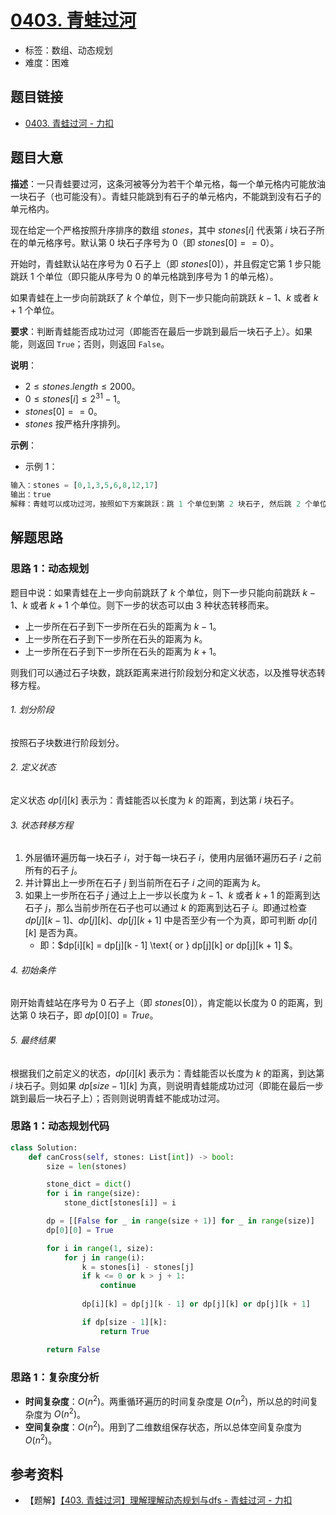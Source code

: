 # [0403. 青蛙过河](https://leetcode.cn/problems/frog-jump/)

- 标签：数组、动态规划
- 难度：困难

## 题目链接

- [0403. 青蛙过河 - 力扣](https://leetcode.cn/problems/frog-jump/)

## 题目大意

**描述**：一只青蛙要过河，这条河被等分为若干个单元格，每一个单元格内可能放油一块石子（也可能没有）。青蛙只能跳到有石子的单元格内，不能跳到没有石子的单元格内。

现在给定一个严格按照升序排序的数组 $stones$，其中 $stones[i]$ 代表第 $i$ 块石子所在的单元格序号。默认第 $0$ 块石子序号为 $0$（即 $stones[0] == 0$）。

开始时，青蛙默认站在序号为 $0$ 石子上（即 $stones[0]$），并且假定它第 $1$ 步只能跳跃 $1$ 个单位（即只能从序号为 $0$ 的单元格跳到序号为 $1$ 的单元格）。

如果青蛙在上一步向前跳跃了 $k$ 个单位，则下一步只能向前跳跃 $k - 1$、$k$ 或者 $k + 1$ 个单位。

**要求**：判断青蛙能否成功过河（即能否在最后一步跳到最后一块石子上）。如果能，则返回 `True`；否则，则返回 `False`。

**说明**：

- $2 \le stones.length \le 2000$。
- $0 \le stones[i] \le 2^{31} - 1$。
- $stones[0] == 0$。
- $stones$ 按严格升序排列。

**示例**：

- 示例 1：

```python
输入：stones = [0,1,3,5,6,8,12,17]
输出：true
解释：青蛙可以成功过河，按照如下方案跳跃：跳 1 个单位到第 2 块石子, 然后跳 2 个单位到第 3 块石子, 接着 跳 2 个单位到第 4 块石子, 然后跳 3 个单位到第 6 块石子, 跳 4 个单位到第 7 块石子, 最后，跳 5 个单位到第 8 个石子（即最后一块石子）。
```

## 解题思路

### 思路 1：动态规划

题目中说：如果青蛙在上一步向前跳跃了 $k$ 个单位，则下一步只能向前跳跃 $k - 1$、$k$ 或者 $k + 1$ 个单位。则下一步的状态可以由 $3$ 种状态转移而来。

- 上一步所在石子到下一步所在石头的距离为 $k - 1$。
- 上一步所在石子到下一步所在石头的距离为 $k$。
- 上一步所在石子到下一步所在石头的距离为 $k + 1$。

则我们可以通过石子块数，跳跃距离来进行阶段划分和定义状态，以及推导状态转移方程。

###### 1. 划分阶段

按照石子块数进行阶段划分。

###### 2. 定义状态

定义状态 $dp[i][k]$ 表示为：青蛙能否以长度为 $k$ 的距离，到达第 $i$ 块石子。

###### 3. 状态转移方程

1. 外层循环遍历每一块石子 $i$，对于每一块石子 $i$，使用内层循环遍历石子 $i$ 之前所有的石子 $j$。
2. 并计算出上一步所在石子 $j$  到当前所在石子 $i$ 之间的距离为 $k$。
3. 如果上一步所在石子 $j$ 通过上上一步以长度为 $k - 1$、$k$ 或者 $k + 1$ 的距离到达石子 $j$，那么当前步所在石子也可以通过 $k$ 的距离到达石子 $i$。即通过检查 $dp[j][k - 1]$、$dp[j][k]$、$dp[j][k + 1]$ 中是否至少有一个为真，即可判断 $dp[i][k]$ 是否为真。
   - 即：$dp[i][k] = dp[j][k - 1] \text{ or } dp[j][k] or dp[j][k + 1] $。

###### 4. 初始条件

刚开始青蛙站在序号为 $0$ 石子上（即 $stones[0]$），肯定能以长度为 $0$ 的距离，到达第 $0$ 块石子，即 $dp[0][0] = True$。

###### 5. 最终结果

根据我们之前定义的状态，$dp[i][k]$ 表示为：青蛙能否以长度为 $k$ 的距离，到达第 $i$ 块石子。则如果 $dp[size - 1][k]$ 为真，则说明青蛙能成功过河（即能在最后一步跳到最后一块石子上）；否则则说明青蛙不能成功过河。

### 思路 1：动态规划代码

```python
class Solution:
    def canCross(self, stones: List[int]) -> bool:
        size = len(stones)

        stone_dict = dict()
        for i in range(size):
            stone_dict[stones[i]] = i

        dp = [[False for _ in range(size + 1)] for _ in range(size)]
        dp[0][0] = True

        for i in range(1, size):
            for j in range(i):
                k = stones[i] - stones[j]
                if k <= 0 or k > j + 1:
                    continue
                
                dp[i][k] = dp[j][k - 1] or dp[j][k] or dp[j][k + 1]

                if dp[size - 1][k]:
                    return True

        return False
```

### 思路 1：复杂度分析

- **时间复杂度**：$O(n^2)$。两重循环遍历的时间复杂度是 $O(n^2)$，所以总的时间复杂度为 $O(n^2)$。
- **空间复杂度**：$O(n^2)$。用到了二维数组保存状态，所以总体空间复杂度为 $O(n^2)$。

## 参考资料

- 【题解】[【403. 青蛙过河】理解理解动态规划与dfs - 青蛙过河 - 力扣](https://leetcode.cn/problems/frog-jump/solution/403-qing-wa-guo-he-li-jie-li-jie-dong-ta-oyt9/)